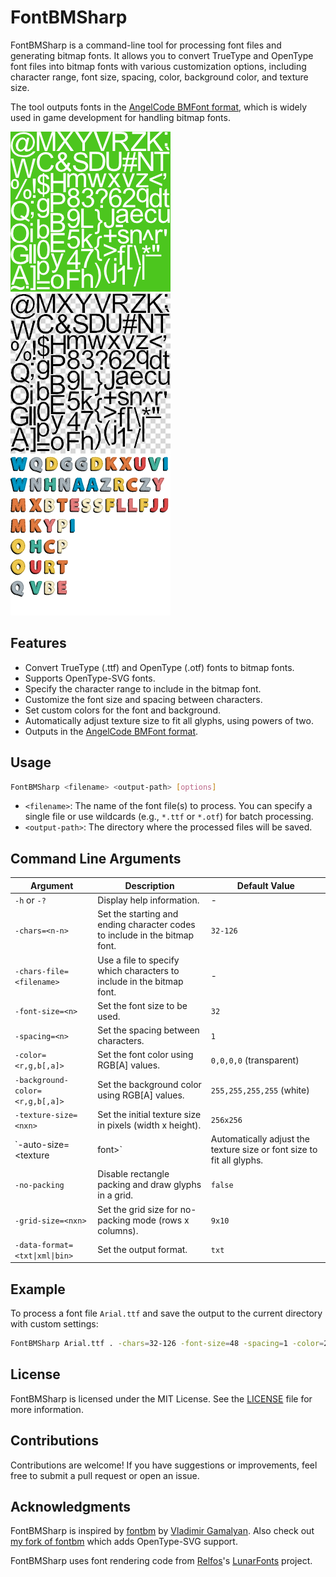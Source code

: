 # FontBMSharp

FontBMSharp is a command-line tool for processing font files and generating bitmap fonts. It allows you to convert TrueType and OpenType font files into bitmap fonts with various customization options, including character range, font size, spacing, color, background color, and texture size.

The tool outputs fonts in the [AngelCode BMFont format](https://www.angelcode.com/products/bmfont/doc/file_format.html), which is widely used in game development for handling bitmap fonts.

![sample](/.github/img/sample0.png?raw=true)
![sample](/.github/img/sample1.png?raw=true)
![sample](/.github/img/sample2.png?raw=true)

## Features

- Convert TrueType (.ttf) and OpenType (.otf) fonts to bitmap fonts.
- Supports OpenType-SVG fonts.
- Specify the character range to include in the bitmap font.
- Customize the font size and spacing between characters.
- Set custom colors for the font and background.
- Automatically adjust texture size to fit all glyphs, using powers of two.
- Outputs in the [AngelCode BMFont format](https://www.angelcode.com/products/bmfont/doc/file_format.html).

## Usage

```bash
FontBMSharp <filename> <output-path> [options]
```

- `<filename>`: The name of the font file(s) to process. You can specify a single file or use wildcards (e.g., `*.ttf` or `*.otf`) for batch processing.
- `<output-path>`: The directory where the processed files will be saved.

## Command Line Arguments

| Argument                        | Description                                                                 | Default Value               |
|----------------------------------|-----------------------------------------------------------------------------|-----------------------------|
| `-h` or `-?`                    | Display help information.                                                   | -                           |
| `-chars=<n-n>`                  | Set the starting and ending character codes to include in the bitmap font.   | `32-126`                    |
| `-chars-file=<filename>`        | Use a file to specify which characters to include in the bitmap font.        | -                           |
| `-font-size=<n>`                | Set the font size to be used.                                                | `32`                        |
| `-spacing=<n>`                  | Set the spacing between characters.                                          | `1`                         |
| `-color=<r,g,b[,a]>`            | Set the font color using RGB[A] values.                                      | `0,0,0,0` (transparent)     |
| `-background-color=<r,g,b[,a]>` | Set the background color using RGB[A] values.                                | `255,255,255,255` (white)   |
| `-texture-size=<nxn>`           | Set the initial texture size in pixels (width x height).                     | `256x256`                   |
| `-auto-size=<texture|font>`     | Automatically adjust the texture size or font size to fit all glyphs.        | `texture`                   |
| `-no-packing`                   | Disable rectangle packing and draw glyphs in a grid.                        | `false`                     |
| `-grid-size=<nxn>`              | Set the grid size for no-packing mode (rows x columns).                      | `9x10`                      |
| `-data-format=<txt\|xml\|bin>`  | Set the output format.                                                       | `txt`                       |

## Example

To process a font file `Arial.ttf` and save the output to the current directory with custom settings:

```bash
FontBMSharp Arial.ttf . -chars=32-126 -font-size=48 -spacing=1 -color=255,0,0 -background-color=0,0,0 -texture-size=256x256 -data-format=xml
```

## License

FontBMSharp is licensed under the MIT License. See the [LICENSE](LICENSE) file for more information.

## Contributions

Contributions are welcome! If you have suggestions or improvements, feel free to submit a pull request or open an issue.

## Acknowledgments

FontBMSharp is inspired by [fontbm](https://github.com/vladimirgamalyan/fontbm) by [Vladimir Gamalyan](https://github.com/vladimirgamalyan). Also check out [my fork of fontbm](https://github.com/benbaker76/fontbm) which adds OpenType-SVG support.

FontBMSharp uses font rendering code from [Relfos](https://github.com/Relfos)'s [LunarFonts](https://github.com/Relfos/LunarFonts) project.
